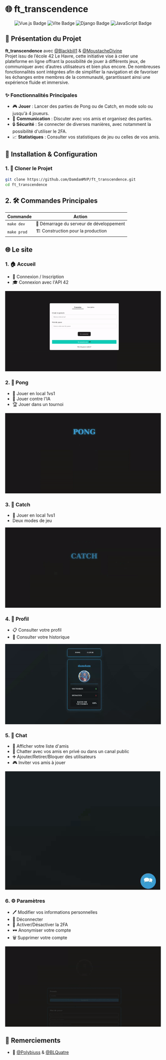 # 🌐 ft_transcendence

<div align="center">
  <img src="https://img.shields.io/badge/Vue.js-35495E?style=for-the-badge&logo=vue.js&logoColor=4FC08D" alt="Vue.js Badge">
  <img src="https://img.shields.io/badge/Vite-646CFF?style=for-the-badge&logo=vite&logoColor=white" alt="Vite Badge">
  <img src="https://img.shields.io/badge/Django-092E20?style=for-the-badge&logo=django&logoColor=white" alt="Django Badge">
  <img src="https://img.shields.io/badge/JavaScript-F7DF1E?style=for-the-badge&logo=javascript&logoColor=black" alt="JavaScript Badge">
</div>

## 🚀 Présentation du Projet

**ft_transcendence** avec [@Blackbill1](https://github.com/Blackbill1) & [@MoustacheDivine](https://github.com/MoustacheDivine)  
Projet issu de l’école 42 Le Havre, cette initiative vise à créer une plateforme en ligne offrant la possibilité de jouer à différents jeux, de communiquer avec d’autres utilisateurs et bien plus encore. De nombreuses fonctionnalités sont intégrées afin de simplifier la navigation et de favoriser les échanges entre membres de la communauté, garantissant ainsi une expérience fluide et immersive.

### ✨ Fonctionnalités Principales

- 🎮 **Jouer** : Lancer des parties de Pong ou de Catch, en mode solo ou jusqu'à 4 joueurs.
- 💬 **Communication** : Discuter avec vos amis et organisez des parties.
- 🔒 **Sécurité** : Se connecter de diverses manières, avec notamment la possibilité d'utiliser le 2FA.
- 📈 **Statistiques** : Consulter vos statistiques de jeu ou celles de vos amis.

## 🔧 Installation & Configuration

### 1. 🚀 Cloner le Projet

```bash
git clone https://github.com/DamdamMVP/ft_transcendence.git
cd ft_transcendence
```

## 2. 🛠️ Commandes Principales

| Commande        | Action                                   |
| --------------- | ---------------------------------------- |
| `make dev`      | 🚀 Démarrage du serveur de développement |
| `make prod`     | 🏗 Construction pour la production       |

## 🌐 Le site

### 1. 🏠 Accueil

- 🔑 Connexion / Inscription
- 🎓 Connexion avec l'API 42

![Affichage du login](readme/login.gif)

### 2. 🏓 Pong

- 👥 Jouer en local 1vs1
- 🤖 Jouer contre l'IA
- 🏆 Jouer dans un tournoi

![Affichage du pong](readme/pong.gif)

### 3. 🎯 Catch

- 👥 Jouer en local 1vs1
- Deux modes de jeu

![Affichage du catch](readme/catch.gif)

### 4. 👤 Profil

- 📋 Consulter votre profil
- 📜 Consulter votre historique

![Affichage du profil](readme/profil.gif)

### 5. 💬 Chat

- 👥 Afficher votre liste d'amis
- 💬 Chatter avec vos amis en privé ou dans un canal public
- ➕ Ajouter/Retirer/Bloquer des utilisateurs
- 🎮 Inviter vos amis à jouer

![Affichage du chat](readme/chat.gif)

### 6. ⚙️ Paramètres

- 🖊️ Modifier vos informations personnelles
- 🚪 Déconnecter
- 🔐 Activer/Désactiver la 2FA
- 🕶️ Anonymiser votre compte
- 🗑️ Supprimer votre compte

![Affichage des paramètres](readme/settings.gif)

## 🤝 Remerciements

- 👤 [@Polybiuss](https://github.com/Polybiuss) & [@BLQuatre](https://github.com/BLQuatre)

